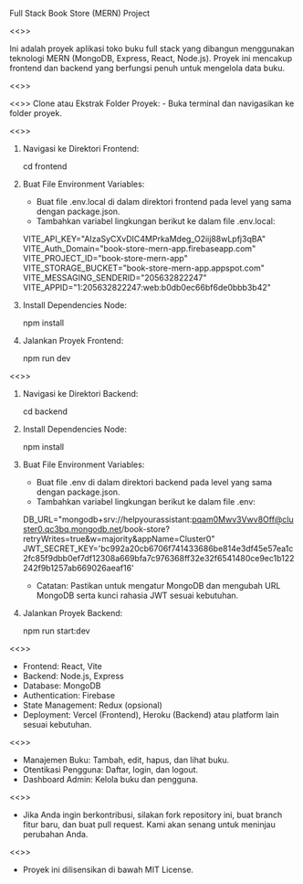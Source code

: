 Full Stack Book Store (MERN) Project

<<<Deskripsi Proyek>>>

Ini adalah proyek aplikasi toko buku full stack yang dibangun menggunakan teknologi MERN (MongoDB, Express, React, Node.js). Proyek ini mencakup frontend dan backend yang berfungsi penuh untuk mengelola data buku.

<<<Cara Menjalankan Proyek>>>

<<<Persiapan Umum>>>
Clone atau Ekstrak Folder Proyek:
    - Buka terminal dan navigasikan ke folder proyek.

<<<Menjalankan Frontend>>>
1. Navigasi ke Direktori Frontend:

    cd frontend

2. Buat File Environment Variables:
    - Buat file .env.local di dalam direktori frontend pada level yang sama dengan package.json.
    - Tambahkan variabel lingkungan berikut ke dalam file .env.local:

    VITE_API_KEY="AIzaSyCXvDIC4MPrkaMdeg_O2iij88wLpfj3qBA"
    VITE_Auth_Domain="book-store-mern-app.firebaseapp.com"
    VITE_PROJECT_ID="book-store-mern-app"
    VITE_STORAGE_BUCKET="book-store-mern-app.appspot.com"
    VITE_MESSAGING_SENDERID="205632822247"
    VITE_APPID="1:205632822247:web:b0db0ec66bf6de0bbb3b42"

3. Install Dependencies Node:

    npm install

4. Jalankan Proyek Frontend:

    npm run dev

<<<Menjalankan Backend>>>
1. Navigasi ke Direktori Backend:

    cd backend

2. Install Dependencies Node:

    npm install

3. Buat File Environment Variables:
    - Buat file .env di dalam direktori backend pada level yang sama dengan package.json.
    - Tambahkan variabel lingkungan berikut ke dalam file .env:

    DB_URL="mongodb+srv://helpyourassistant:pqam0Mwv3Vwv8Off@cluster0.qc3bq.mongodb.net/book-store?retryWrites=true&w=majority&appName=Cluster0"
    JWT_SECRET_KEY='bc992a20cb6706f741433686be814e3df45e57ea1c2fc85f9dbb0ef7df12308a669bfa7c976368ff32e32f6541480ce9ec1b122242f9b1257ab669026aeaf16'

    - Catatan: Pastikan untuk mengatur MongoDB dan mengubah URL MongoDB serta kunci rahasia JWT sesuai kebutuhan.

4. Jalankan Proyek Backend:

    npm run start:dev

<<<Teknologi yang Digunakan>>>
- Frontend: React, Vite
- Backend: Node.js, Express
- Database: MongoDB
- Authentication: Firebase
- State Management: Redux (opsional)
- Deployment: Vercel (Frontend), Heroku (Backend) atau platform lain sesuai kebutuhan.

<<<Fitur>>>
- Manajemen Buku: Tambah, edit, hapus, dan lihat buku.
- Otentikasi Pengguna: Daftar, login, dan logout.
- Dashboard Admin: Kelola buku dan pengguna.

<<<Kontribusi>>>
- Jika Anda ingin berkontribusi, silakan fork repository ini, buat branch fitur baru, dan buat pull request. Kami akan senang untuk meninjau perubahan Anda.

<<<Lisensi>>>
- Proyek ini dilisensikan di bawah MIT License.